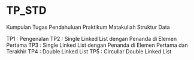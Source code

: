 # TP_STD
Kumpulan Tugas Pendahuluan Praktikum Matakuliah Struktur Data

TP1 : Pengenalan
TP2 : Single Linked List dengan Penanda di Elemen Pertama
TP3 : Single Linked List dengan Penanda di Elemen Pertama dan Terakhir
TP4 : Double Linked List
TP5 : Circullar Double Linked List
